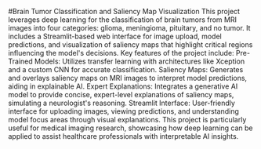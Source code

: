 #Brain Tumor Classification and Saliency Map Visualization
This project leverages deep learning for the classification of brain tumors from MRI images into four categories: glioma, meningioma, pituitary, and no tumor. It includes a Streamlit-based web interface for image upload, model predictions, and visualization of saliency maps that highlight critical regions influencing the model's decisions. Key features of the project include:
Pre-Trained Models: Utilizes transfer learning with architectures like Xception and a custom CNN for accurate classification.
Saliency Maps: Generates and overlays saliency maps on MRI images to interpret model predictions, aiding in explainable AI.
Expert Explanations: Integrates a generative AI model to provide concise, expert-level explanations of saliency maps, simulating a neurologist's reasoning.
Streamlit Interface: User-friendly interface for uploading images, viewing predictions, and understanding model focus areas through visual explanations.
This project is particularly useful for medical imaging research, showcasing how deep learning can be applied to assist healthcare professionals with interpretable AI insights.
